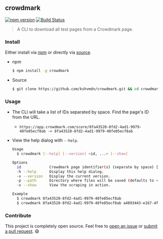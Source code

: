 ## crowdmark

[![npm version](https://badge.fury.io/js/crowdmark.svg)](https://badge.fury.io/js/crowdmark) [![Build Status](https://travis-ci.org/kshvmdn/crowdmark.svg?branch=master)](https://travis-ci.org/kshvmdn/crowdmark)

> A CLI to download all test pages from a Crowdmark page.

### Install

Either install via [npm](https://npmjs.org/package/crowdmark) or directly via [source](https://github.com/kshvmdn/crowdmark/archive/master.zip).

- npm

  ```sh
  $ npm install -g crowdmark
  ```

- Source

  ```sh
  $ git clone https://github.com/kshvmdn/crowdmark.git && cd crowdmark && npm install
  ```

### Usage

- The CLI will take a list of IDs separated by space. Find the page's ID from the URL. 

  + `https://app.crowdmark.com/score/8fa43520-8fd2-4ad1-9979-40fe05ecf8ab -> 8fa43520-8fd2-4ad1-9979-40fe05ecf8ab`

- View the help dialog with `--help`.

  ```sh
  Usage
    $ crowdmark [--help] [--version] <id, ...> [--show]

  Options
    id             Crowdmark page identifier(s) (separate by space) [required].
    -h --help      Display this help dialog.
    -v --version   Display the current version.
    -p --path      Directory where files will be saved (defaults to ~/Desktop/crowdmark-scores).
    -s --show      View the scraping in action.

  Example
    $ crowdmark 8fa43520-8fd2-4ad1-9979-40fe05ecf8ab
    $ crowdmark 8fa43520-8fd2-4ad1-9979-40fe05ecf8ab a4893443-e167-4f74-b45c-05b7ae7b6a92
  ```

### Contribute

This project is completely open source. Feel free to [open an issue](https://github.com/kshvmdn/crowdmark/issues) or [submit a pull request](https://github.com/kshvmdn/crowdmark/pulls). :smile:
